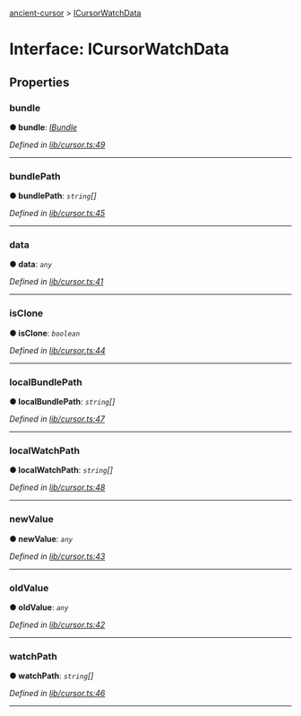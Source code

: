 [ancient-cursor](../README.md) > [ICursorWatchData](../interfaces/icursorwatchdata.md)



# Interface: ICursorWatchData


## Properties
<a id="bundle"></a>

###  bundle

**●  bundle**:  *[IBundle](ibundle.md)* 

*Defined in [lib/cursor.ts:49](https://github.com/AncientSouls/Cursor/blob/b31dcfc/src/lib/cursor.ts#L49)*





___

<a id="bundlepath"></a>

###  bundlePath

**●  bundlePath**:  *`string`[]* 

*Defined in [lib/cursor.ts:45](https://github.com/AncientSouls/Cursor/blob/b31dcfc/src/lib/cursor.ts#L45)*





___

<a id="data"></a>

###  data

**●  data**:  *`any`* 

*Defined in [lib/cursor.ts:41](https://github.com/AncientSouls/Cursor/blob/b31dcfc/src/lib/cursor.ts#L41)*





___

<a id="isclone"></a>

###  isClone

**●  isClone**:  *`boolean`* 

*Defined in [lib/cursor.ts:44](https://github.com/AncientSouls/Cursor/blob/b31dcfc/src/lib/cursor.ts#L44)*





___

<a id="localbundlepath"></a>

###  localBundlePath

**●  localBundlePath**:  *`string`[]* 

*Defined in [lib/cursor.ts:47](https://github.com/AncientSouls/Cursor/blob/b31dcfc/src/lib/cursor.ts#L47)*





___

<a id="localwatchpath"></a>

###  localWatchPath

**●  localWatchPath**:  *`string`[]* 

*Defined in [lib/cursor.ts:48](https://github.com/AncientSouls/Cursor/blob/b31dcfc/src/lib/cursor.ts#L48)*





___

<a id="newvalue"></a>

###  newValue

**●  newValue**:  *`any`* 

*Defined in [lib/cursor.ts:43](https://github.com/AncientSouls/Cursor/blob/b31dcfc/src/lib/cursor.ts#L43)*





___

<a id="oldvalue"></a>

###  oldValue

**●  oldValue**:  *`any`* 

*Defined in [lib/cursor.ts:42](https://github.com/AncientSouls/Cursor/blob/b31dcfc/src/lib/cursor.ts#L42)*





___

<a id="watchpath"></a>

###  watchPath

**●  watchPath**:  *`string`[]* 

*Defined in [lib/cursor.ts:46](https://github.com/AncientSouls/Cursor/blob/b31dcfc/src/lib/cursor.ts#L46)*





___



